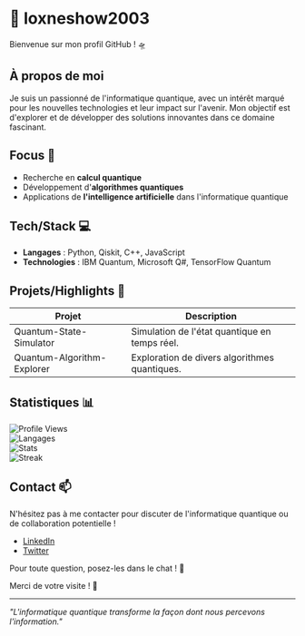 # 👤 loxneshow2003

Bienvenue sur mon profil GitHub ! 🛸 

## À propos de moi
Je suis un passionné de l'informatique quantique, avec un intérêt marqué pour les nouvelles technologies et leur impact sur l'avenir. Mon objectif est d'explorer et de développer des solutions innovantes dans ce domaine fascinant.

## Focus 🔭
- Recherche en **calcul quantique**
- Développement d'**algorithmes quantiques**
- Applications de **l'intelligence artificielle** dans l'informatique quantique

## Tech/Stack 💻
- **Langages** : Python, Qiskit, C++, JavaScript
- **Technologies** : IBM Quantum, Microsoft Q#, TensorFlow Quantum

## Projets/Highlights 🌟
| Projet                          | Description                                       |
|--------------------------------|---------------------------------------------------|
| Quantum-State-Simulator        | Simulation de l'état quantique en temps réel.    |
| Quantum-Algorithm-Explorer     | Exploration de divers algorithmes quantiques.    |

## Statistiques 📊
![Profile Views](https://komarev.com/ghpvc/?username=loxneshow2003&label=Profile%20Views&color=blue&style=flat)  
![Langages](https://github-readme-stats.vercel.app/api/top-langs/?username=loxneshow2003&layout=compact&theme=radical)  
![Stats](https://github-readme-stats.vercel.app/api?username=loxneshow2003&show_icons=true&theme=radical)  
![Streak](https://streak-stats.demolab.com/?user=loxneshow2003&theme=radical)

## Contact 📫
N'hésitez pas à me contacter pour discuter de l'informatique quantique ou de collaboration potentielle !  
- [LinkedIn](https://www.linkedin.com/in/loxneshow2003)  
- [Twitter](https://twitter.com/loxneshow2003) 

Pour toute question, posez-les dans le chat ! 🙂  

Merci de votre visite ! 🚀  

---  
*"L'informatique quantique transforme la façon dont nous percevons l'information."*